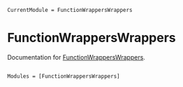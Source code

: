 ```@meta
CurrentModule = FunctionWrappersWrappers
```

# FunctionWrappersWrappers

Documentation for [FunctionWrappersWrappers](https://github.com/chriselrod/FunctionWrappersWrappers.jl).

```@index
```

```@autodocs
Modules = [FunctionWrappersWrappers]
```
